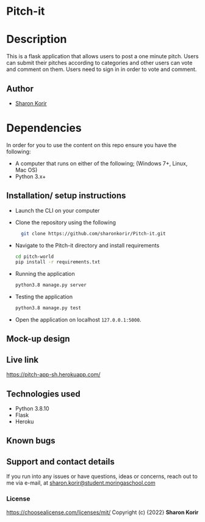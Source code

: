 
# Pitch-it


# Description

This is a flask application that allows users to post a one minute pitch. Users can submit their pitches according to categories and other users can vote and comment on them. Users need to sign in in order to vote and comment.


## Author

- [Sharon Korir](https://github.com/sharonkorir)

# Dependencies

In order for you to use the content on this repo ensure you have the following:

- A computer that runs on either of the following; (Windows 7+, Linux, Mac OS)
- Python 3.x+

## Installation/ setup instructions

* Launch the CLI on your computer

* Clone the repository using the following
  ```bash
    git clone https://github.com/sharonkorir/Pitch-it.git
  ```
* Navigate to the Pitch-it directory and install requirements
  ```bash
  cd pitch-world
  pip install -r requirements.txt
  ```
* Running the application
  ```bash
  python3.8 manage.py server
  ```
* Testing the application
  ```bash
  python3.8 manage.py test
  ```
* Open the application on localhost `127.0.0.1:5000`.

## Mock-up design



## Live link

https://pitch-app-sh.herokuapp.com/

## Technologies used

* Python 3.8.10
* Flask 
* Heroku

## Known bugs


## Support and contact details

If you run into any issues or have questions, ideas or concerns, reach out to me via e-mail, at sharon.korir@student.moringaschool.com

### License
https://choosealicense.com/licenses/mit/ 
Copyright (c) {2022} **Sharon Korir**